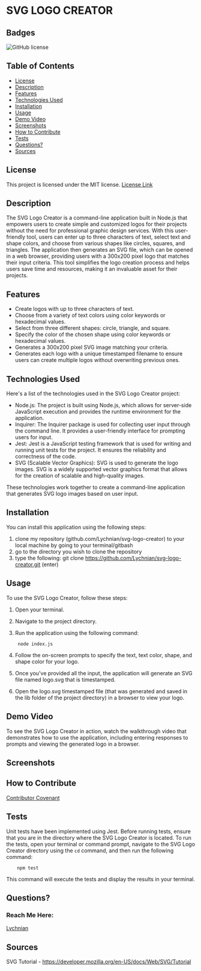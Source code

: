 # SVG LOGO CREATOR


## Badges
![GitHub license](https://img.shields.io/badge/license-MIT-blue.svg)


## Table of Contents
* [License](#license)
* [Description](#description)
* [Features](#features)
* [Technologies Used](#technologies-used)
* [Installation](#installation)
* [Usage](#usage)
* [Demo Video](#demo-video)
* [Screenshots](#screenshots)
* [How to Contribute](#how-to-contribute)
* [Tests](#tests)
* [Questions?](#questions)
* [Sources](#sources)


## License
This project is licensed under the MIT license.
[License Link](https://opensource.org/licenses/MIT)


## Description
The SVG Logo Creator is a command-line application built in Node.js that empowers users to create simple and customized logos for their projects without the need for professional graphic design services. With this user-friendly tool, users can enter up to three characters of text, select text and shape colors, and choose from various shapes like circles, squares, and triangles. The application then generates an SVG file, which can be opened in a web browser, providing users with a 300x200 pixel logo that matches their input criteria. This tool simplifies the logo creation process and helps users save time and resources, making it an invaluable asset for their projects.


## Features
- Create logos with up to three characters of text.
- Choose from a variety of text colors using color keywords or hexadecimal values.
- Select from three different shapes: circle, triangle, and square.
- Specify the color of the chosen shape using color keywords or hexadecimal values.
- Generates a 300x200 pixel SVG image matching your criteria.
- Generates each logo with a unique timestamped filename to ensure users can create multiple logos without overwriting previous ones.


## Technologies Used
Here's a list of the technologies used in the SVG Logo Creator project:
- Node.js: The project is built using Node.js, which allows for server-side JavaScript execution and provides the runtime environment for the application.
- Inquirer: The Inquirer package is used for collecting user input through the command line. It provides a user-friendly interface for prompting users for input.
- Jest: Jest is a JavaScript testing framework that is used for writing and running unit tests for the project. It ensures the reliability and correctness of the code.
- SVG (Scalable Vector Graphics): SVG is used to generate the logo images. SVG is a widely supported vector graphics format that allows for the creation of scalable and high-quality images.

These technologies work together to create a command-line application that generates SVG logo images based on user input.

  
## Installation
You can install this application using the following steps:

1. clone my repository (github.com/Lychnian/svg-logo-creator) to your local machine by going to your terminal/gitbash
2. go to the directory you wish to clone the repository
3. type the following: git clone https://github.com/Lychnian/svg-logo-creator.git (enter)

  
## Usage
To use the SVG Logo Creator, follow these steps:

1. Open your terminal.
2. Navigate to the project directory.
3. Run the application using the following command:

        node index.js

4. Follow the on-screen prompts to specify the text, text color, shape, and shape color for your logo.
5. Once you've provided all the input, the application will generate an SVG file named logo.svg that is timestamped.
6. Open the logo.svg timestamped file (that was generated and saved in the lib folder of the project directory) in a browser to view your logo.


## Demo Video
To see the SVG Logo Creator in action, watch the walkthrough video that demonstrates how to use the application, including entering responses to prompts and viewing the generated logo in a browser.


## Screenshots


## How to Contribute
[Contributor Covenant](https://www.contributor-covenant.org/)  
    

## Tests
Unit tests have been implemented using Jest. Before running tests, ensure that you are in the directory where the SVG Logo Creator is located. To run the tests, open your terminal or command prompt, navigate to the SVG Logo Creator directory using the `cd` command, and then run the following command:

        npm test

This command will execute the tests and display the results in your terminal. 


## Questions?
### Reach Me Here: 
[Lychnian](https://github.com/Lychnian)


## Sources
SVG Tutorial - https://developer.mozilla.org/en-US/docs/Web/SVG/Tutorial
